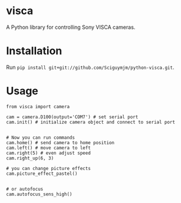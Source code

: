 # visca
A Python library for controlling Sony VISCA cameras.

# Installation

Run `pip install git+git://github.com/Sciguymjm/python-visca.git`.

# Usage

```
from visca import camera

cam = camera.D100(output='COM7') # set serial port
cam.init() # initialize camera object and connect to serial port


# Now you can run commands
cam.home() # send camera to home position
cam.left() # move camera to left
cam.right(5) # even adjust speed
cam.right_up(6, 3)

# you can change picture effects
cam.picture_effect_pastel()


# or autofocus
cam.autofocus_sens_high()



```
